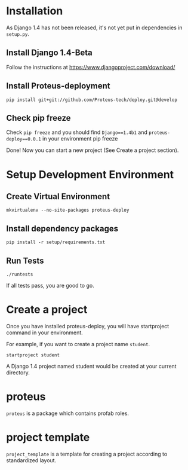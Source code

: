 # Installation
As Django 1.4 has not been released, it's not yet put in dependencies in `setup.py`.

## Install Django 1.4-Beta
Follow the instructions at https://www.djangoproject.com/download/

## Install Proteus-deployment
    pip install git+git://github.com/Proteus-tech/deploy.git@develop

## Check pip freeze
Check `pip freeze` and you should find `Django==1.4b1` and `proteus-deploy==0.0.1` in your environment
    pip freeze

Done! Now you can start a new project (See Create a project section).

# Setup Development Environment

## Create Virtual Environment
    mkvirtualenv --no-site-packages proteus-deploy

## Install dependency packages
    pip install -r setup/requirements.txt
    
## Run Tests
    ./runtests

If all tests pass, you are good to go.

# Create a project
Once you have installed proteus-deploy, you will have startproject command in your environment.

For example, if you want to create a project name `student`.

    startproject student

A Django 1.4 project named student would be created at your current directory.

# proteus
`proteus` is a package which contains profab roles.

# project template
`project_template` is a template for creating a project according to standardized layout.
